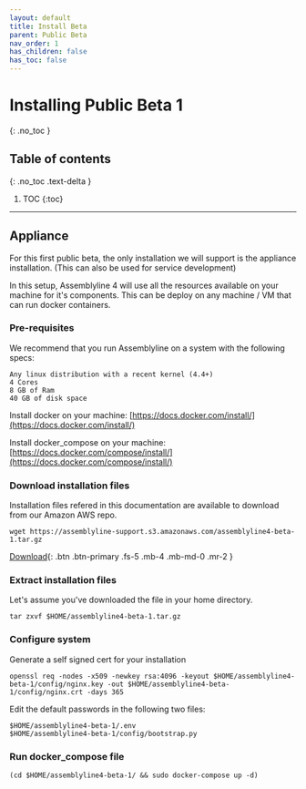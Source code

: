 ```yaml
---
layout: default
title: Install Beta
parent: Public Beta
nav_order: 1
has_children: false
has_toc: false
---
```


# Installing Public Beta 1
{: .no_toc }

## Table of contents
{: .no_toc .text-delta }

1. TOC
{:toc}

---

## Appliance

For this first public beta, the only installation we will support is the appliance installation. (This can also be used for service development)

In this setup, Assemblyline 4 will use all the resources available on your machine for it's components. This can be deploy on any machine / VM that can run docker containers. 

### Pre-requisites

We recommend that you run Assemblyline on a system with the following specs:

    Any linux distribution with a recent kernel (4.4+)
    4 Cores
    8 GB of Ram
    40 GB of disk space

Install docker on your machine: [https://docs.docker.com/install/](https://docs.docker.com/install/)

Install docker_compose on your machine: [https://docs.docker.com/compose/install/](https://docs.docker.com/compose/install/)

### Download installation files

Installation files refered in this documentation are available to download from our Amazon AWS repo.

    wget https://assemblyline-support.s3.amazonaws.com/assemblyline4-beta-1.tar.gz

[Download](https://assemblyline-support.s3.amazonaws.com/assemblyline4-beta-1.tar.gz){: .btn .btn-primary .fs-5 .mb-4 .mb-md-0 .mr-2 }

### Extract installation files

Let's assume you've downloaded the file in your home directory.

    tar zxvf $HOME/assemblyline4-beta-1.tar.gz

### Configure system

Generate a self signed cert for your installation

    openssl req -nodes -x509 -newkey rsa:4096 -keyout $HOME/assemblyline4-beta-1/config/nginx.key -out $HOME/assemblyline4-beta-1/config/nginx.crt -days 365

Edit the default passwords in the following two files:
    
    $HOME/assemblyline4-beta-1/.env
    $HOME/assemblyline4-beta-1/config/bootstrap.py


### Run docker_compose file

    (cd $HOME/assemblyline4-beta-1/ && sudo docker-compose up -d)